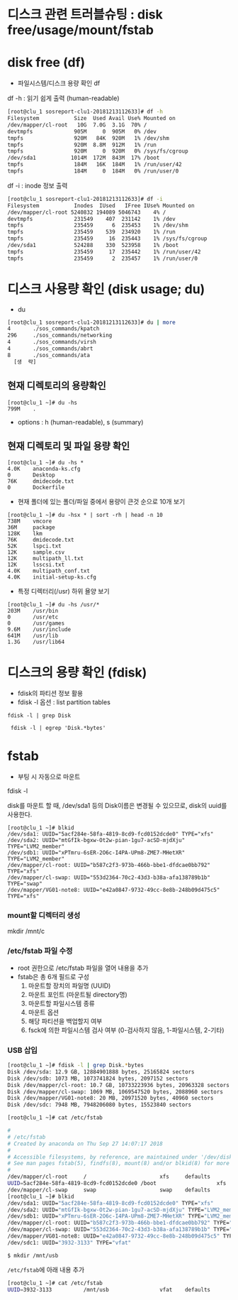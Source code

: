 # 디스크 관련 트러블슈팅 : disk free/usage/mount/fstab #

# disk free (df) #
 - 파일시스템/디스크 용량 확인
df

df -h : 읽기 쉽게 출력 (human-readable)
```bash
[root@clu_1 sosreport-clu1-20181213112633]# df -h
Filesystem           Size  Used Avail Use% Mounted on
/dev/mapper/cl-root   10G  7.0G  3.1G  70% /
devtmpfs             905M     0  905M   0% /dev
tmpfs                920M   84K  920M   1% /dev/shm
tmpfs                920M  8.8M  912M   1% /run
tmpfs                920M     0  920M   0% /sys/fs/cgroup
/dev/sda1           1014M  172M  843M  17% /boot
tmpfs                184M   16K  184M   1% /run/user/42
tmpfs                184M     0  184M   0% /run/user/0
```

df -i : inode 정보 출력
```bash
[root@clu_1 sosreport-clu1-20181213112633]# df -i
Filesystem           Inodes  IUsed   IFree IUse% Mounted on
/dev/mapper/cl-root 5240832 194089 5046743    4% /
devtmpfs             231549    407  231142    1% /dev
tmpfs                235459      6  235453    1% /dev/shm
tmpfs                235459    539  234920    1% /run
tmpfs                235459     16  235443    1% /sys/fs/cgroup
/dev/sda1            524288    330  523958    1% /boot
tmpfs                235459     17  235442    1% /run/user/42
tmpfs                235459      2  235457    1% /run/user/0
```



# 디스크 사용량 확인 (disk usage; du) #

- du
```bash
[root@clu_1 sosreport-clu1-20181213112633]# du | more
4       ./sos_commands/kpatch
296     ./sos_commands/networking
4       ./sos_commands/virsh
4       ./sos_commands/abrt
8       ./sos_commands/ata
  [생  략]
```


## 현재 디렉토리의 용량확인 ##
```
[root@clu_1 ~]# du -hs
799M    .
```
- options : h (human-readable), s (summary)

## 현재 디렉토리 및 파일 용량 확인 ##
```
[root@clu_1 ~]# du -hs *
4.0K    anaconda-ks.cfg
0       Desktop
76K     dmidecode.txt
0       Dockerfile
```

- 현재 폴더에 있는 폴더/파일 중에서 용량이 큰것 순으로 10개 보기
```
[root@clu_1 ~]# du -hsx * | sort -rh | head -n 10
738M    vmcore
36M     package
128K    lkm
76K     dmidecode.txt
52K     lspci.txt
12K     sample.csv
12K     multipath_ll.txt
12K     lsscsi.txt
4.0K    multipath_conf.txt
4.0K    initial-setup-ks.cfg
```

- 특정 디렉터리(/usr) 하위 욜양 보기
```
[root@clu_1 ~]# du -hs /usr/*
203M    /usr/bin
0       /usr/etc
0       /usr/games
9.6M    /usr/include
641M    /usr/lib
1.3G    /usr/lib64
```

# 디스크의 용량 확인 (fdisk) #
- fdisk의 파티션 정보 활용
- fdisk -l 옵션 : list partition tables

```
fdisk -l | grep Disk
```

```
 fdisk -l | egrep 'Disk.*bytes'
```





# fstab #
- 부팅 시 자동으로 마운트 

fdisk -l


disk를 마운트 할 때, /dev/sda1 등의 Disk이름은 변경될 수 있으므로, 
disk의 uuid를 사용한다. 

```
[root@clu_1 ~]# blkid
/dev/sda1: UUID="5acf284e-58fa-4819-8cd9-fcd0152dcde0" TYPE="xfs"
/dev/sda2: UUID="mtGfIk-bgxw-Ot2w-pian-1gu7-acSD-mjdXju" TYPE="LVM2_member"
/dev/sdb1: UUID="xPTmru-6sER-2O6c-I4PA-UPm8-ZME7-MHetXR" TYPE="LVM2_member"
/dev/mapper/cl-root: UUID="b587c2f3-973b-466b-bbe1-dfdcae0bb792" TYPE="xfs"
/dev/mapper/cl-swap: UUID="553d2364-70c2-43d3-b38a-afa138789b1b" TYPE="swap"
/dev/mapper/VG01-note8: UUID="e42a0847-9732-49cc-8e8b-248b09d475c5" TYPE="xfs"
```


### mount할 디렉터리 생성 ###
mkdir /mnt/c


### /etc/fstab 파일 수정 ###
- root 권한으로 /etc/fstab 파일을 열어 내용을 추가
- fstab은 총 6개 필드로 구성
  1) 마운트할 장치의 파일명 (UUID)
  2) 마운트 포인트 (마운트될 directory명)
  3) 마운트할 파일시스템 종류
  4) 마운트 옵션
  5) 해당 파티션을 백업할지 여부
  6) fsck에 의한 파일시스템 검사 여부 (0-검사하지 않음, 1-파일시스템, 2-기타)






### USB 삽입 ###
```bash
[root@clu_1 ~]# fdisk -l | grep Disk.*bytes
Disk /dev/sda: 12.9 GB, 12884901888 bytes, 25165824 sectors
Disk /dev/sdb: 1073 MB, 1073741824 bytes, 2097152 sectors
Disk /dev/mapper/cl-root: 10.7 GB, 10733223936 bytes, 20963328 sectors
Disk /dev/mapper/cl-swap: 1069 MB, 1069547520 bytes, 2088960 sectors
Disk /dev/mapper/VG01-note8: 20 MB, 20971520 bytes, 40960 sectors
Disk /dev/sdc: 7948 MB, 7948206080 bytes, 15523840 sectors
```

```bash
[root@clu_1 ~]# cat /etc/fstab

#
# /etc/fstab
# Created by anaconda on Thu Sep 27 14:07:17 2018
#
# Accessible filesystems, by reference, are maintained under '/dev/disk'
# See man pages fstab(5), findfs(8), mount(8) and/or blkid(8) for more info
#
/dev/mapper/cl-root     /                       xfs     defaults        0 0
UUID=5acf284e-58fa-4819-8cd9-fcd0152dcde0 /boot                   xfs     defaults        0 0
/dev/mapper/cl-swap     swap                    swap    defaults        0 0
[root@clu_1 ~]# blkid
/dev/sda1: UUID="5acf284e-58fa-4819-8cd9-fcd0152dcde0" TYPE="xfs"
/dev/sda2: UUID="mtGfIk-bgxw-Ot2w-pian-1gu7-acSD-mjdXju" TYPE="LVM2_member"
/dev/sdb1: UUID="xPTmru-6sER-2O6c-I4PA-UPm8-ZME7-MHetXR" TYPE="LVM2_member"
/dev/mapper/cl-root: UUID="b587c2f3-973b-466b-bbe1-dfdcae0bb792" TYPE="xfs"
/dev/mapper/cl-swap: UUID="553d2364-70c2-43d3-b38a-afa138789b1b" TYPE="swap"
/dev/mapper/VG01-note8: UUID="e42a0847-9732-49cc-8e8b-248b09d475c5" TYPE="xfs"
/dev/sdc1: UUID="3932-3133" TYPE="vfat"
```

```
$ mkdir /mnt/usb
```


`/etc/fstab`에 아래 내용 추가
```bash
[root@clu_1 ~]# cat /etc/fstab
UUID=3932-3133          /mnt/usb                vfat    defaults        0 0

```














